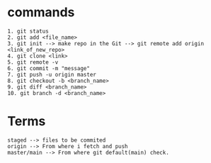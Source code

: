 # commands

    1. git status
    2. git add <file_name>
    3. git init --> make repo in the Git --> git remote add origin <link_of_new_repo>
    4. git clone <link>
    5. git remote -v
    6. git commit -m "message"
    7. git push -u origin master
    8. git checkout -b <branch_name>
    9. git diff <branch_name>
    10. git branch -d <branch_name>

# Terms
    staged --> files to be commited
    origin --> From where i fetch and push 
    master/main --> From where git default(main) check.